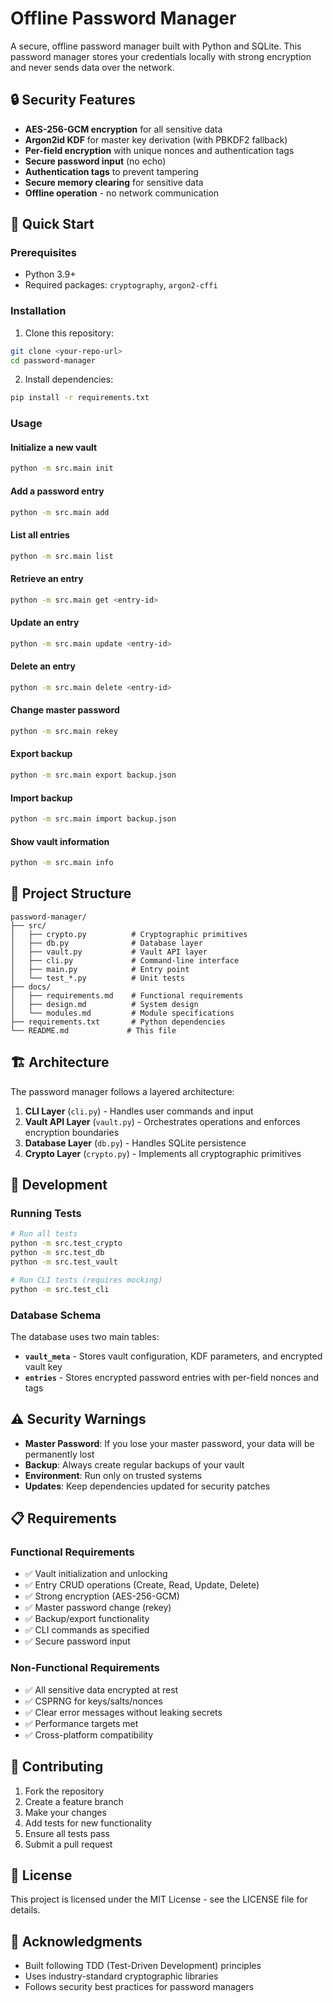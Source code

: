 # Offline Password Manager

A secure, offline password manager built with Python and SQLite. This password manager stores your credentials locally with strong encryption and never sends data over the network.

## 🔒 Security Features

- **AES-256-GCM encryption** for all sensitive data
- **Argon2id KDF** for master key derivation (with PBKDF2 fallback)
- **Per-field encryption** with unique nonces and authentication tags
- **Secure password input** (no echo)
- **Authentication tags** to prevent tampering
- **Secure memory clearing** for sensitive data
- **Offline operation** - no network communication

## 🚀 Quick Start

### Prerequisites

- Python 3.9+
- Required packages: `cryptography`, `argon2-cffi`

### Installation

1. Clone this repository:
```bash
git clone <your-repo-url>
cd password-manager
```

2. Install dependencies:
```bash
pip install -r requirements.txt
```

### Usage

#### Initialize a new vault
```bash
python -m src.main init
```

#### Add a password entry
```bash
python -m src.main add
```

#### List all entries
```bash
python -m src.main list
```

#### Retrieve an entry
```bash
python -m src.main get <entry-id>
```

#### Update an entry
```bash
python -m src.main update <entry-id>
```

#### Delete an entry
```bash
python -m src.main delete <entry-id>
```

#### Change master password
```bash
python -m src.main rekey
```

#### Export backup
```bash
python -m src.main export backup.json
```

#### Import backup
```bash
python -m src.main import backup.json
```

#### Show vault information
```bash
python -m src.main info
```

## 📁 Project Structure

```
password-manager/
├── src/
│   ├── crypto.py          # Cryptographic primitives
│   ├── db.py              # Database layer
│   ├── vault.py           # Vault API layer
│   ├── cli.py             # Command-line interface
│   ├── main.py            # Entry point
│   └── test_*.py          # Unit tests
├── docs/
│   ├── requirements.md    # Functional requirements
│   ├── design.md          # System design
│   └── modules.md         # Module specifications
├── requirements.txt       # Python dependencies
└── README.md             # This file
```

## 🏗️ Architecture

The password manager follows a layered architecture:

1. **CLI Layer** (`cli.py`) - Handles user commands and input
2. **Vault API Layer** (`vault.py`) - Orchestrates operations and enforces encryption boundaries
3. **Database Layer** (`db.py`) - Handles SQLite persistence
4. **Crypto Layer** (`crypto.py`) - Implements all cryptographic primitives

## 🔧 Development

### Running Tests

```bash
# Run all tests
python -m src.test_crypto
python -m src.test_db
python -m src.test_vault

# Run CLI tests (requires mocking)
python -m src.test_cli
```

### Database Schema

The database uses two main tables:

- **`vault_meta`** - Stores vault configuration, KDF parameters, and encrypted vault key
- **`entries`** - Stores encrypted password entries with per-field nonces and tags

## ⚠️ Security Warnings

- **Master Password**: If you lose your master password, your data will be permanently lost
- **Backup**: Always create regular backups of your vault
- **Environment**: Run only on trusted systems
- **Updates**: Keep dependencies updated for security patches

## 📋 Requirements

### Functional Requirements
- ✅ Vault initialization and unlocking
- ✅ Entry CRUD operations (Create, Read, Update, Delete)
- ✅ Strong encryption (AES-256-GCM)
- ✅ Master password change (rekey)
- ✅ Backup/export functionality
- ✅ CLI commands as specified
- ✅ Secure password input

### Non-Functional Requirements
- ✅ All sensitive data encrypted at rest
- ✅ CSPRNG for keys/salts/nonces
- ✅ Clear error messages without leaking secrets
- ✅ Performance targets met
- ✅ Cross-platform compatibility

## 🤝 Contributing

1. Fork the repository
2. Create a feature branch
3. Make your changes
4. Add tests for new functionality
5. Ensure all tests pass
6. Submit a pull request

## 📄 License

This project is licensed under the MIT License - see the LICENSE file for details.

## 🙏 Acknowledgments

- Built following TDD (Test-Driven Development) principles
- Uses industry-standard cryptographic libraries
- Follows security best practices for password managers
